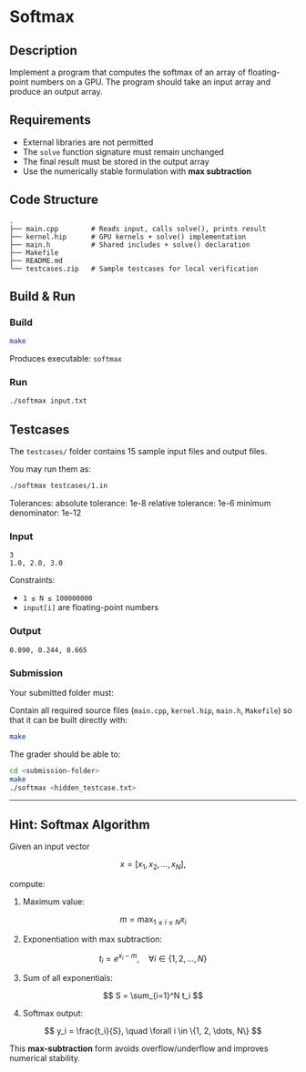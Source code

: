 # Softmax

## Description

Implement a program that computes the softmax of an array of floating-point numbers on a GPU. The program should take an input array and produce an output array.

## Requirements

* External libraries are not permitted
* The `solve` function signature must remain unchanged
* The final result must be stored in the output array
* Use the numerically stable formulation with **max subtraction**

## Code Structure

```
.
├── main.cpp        # Reads input, calls solve(), prints result
├── kernel.hip      # GPU kernels + solve() implementation
├── main.h          # Shared includes + solve() declaration
├── Makefile
├── README.md
└── testcases.zip   # Sample testcases for local verification
```

## Build & Run

### Build

```bash
make
```

Produces executable: `softmax`

### Run

```bash
./softmax input.txt
```


## Testcases

The `testcases/` folder contains 15 sample input files and output files.

You may run them as:

```bash
./softmax testcases/1.in
```

Tolerances: 
absolute tolerance: 1e-8
relative tolerance: 1e-6
minimum denominator: 1e-12

### Input

```
3
1.0, 2.0, 3.0
```

Constraints:

* `1 ≤ N ≤ 100000000`
* `input[i]` are floating-point numbers

### Output
```
0.090, 0.244, 0.665
```

### Submission

Your submitted folder must:

Contain all required source files (`main.cpp`, `kernel.hip`, `main.h`, `Makefile`) so that it can be built directly with:

```bash
make
```

The grader should be able to:

```bash
cd <submission-folder>
make
./softmax <hidden_testcase.txt>
```

---

## Hint: Softmax Algorithm

Given an input vector

$$
x = [x_1, x_2, \dots, x_N],
$$

compute:

1. Maximum value:

$$
m = \max_{1 \leq i \leq N} x_i
$$

2. Exponentiation with max subtraction:

$$
t_i = e^{x_i - m}, \quad \forall i \in \{1, 2, \dots, N\}
$$

3. Sum of all exponentials:

$$
S = \sum_{i=1}^N t_i
$$

4. Softmax output:

$$
y_i = \frac{t_i}{S}, \quad \forall i \in \{1, 2, \dots, N\}
$$

This **max-subtraction** form avoids overflow/underflow and improves numerical stability.

